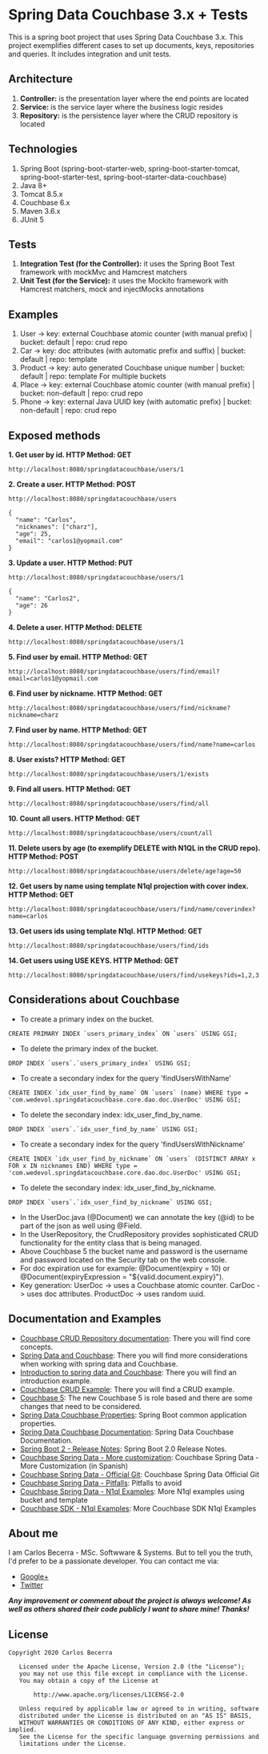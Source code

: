# Spring Data Couchbase 3.x + Tests

This is a spring boot project that uses Spring Data Couchbase 3.x. This project exemplifies different cases to set up documents, keys, repositories and queries. It includes integration and unit tests.

## Architecture
 
 1. **Controller:** is the presentation layer where the end points are located
 2. **Service:** is the service layer where the business logic resides
 3. **Repository:** is the persistence layer where the CRUD repository is located
 
## Technologies

1. Spring Boot (spring-boot-starter-web, spring-boot-starter-tomcat, spring-boot-starter-test, spring-boot-starter-data-couchbase)
2. Java 8+
3. Tomcat 8.5.x
4. Couchbase 6.x
5. Maven 3.6.x
6. JUnit 5

## Tests

 1. **Integration Test (for the Controller):** it uses the Spring Boot Test framework with mockMvc and Hamcrest matchers
 2. **Unit Test (for the Service):** it uses the Mockito framework with Hamcrest matchers, mock and injectMocks annotations 
 
## Examples

1. User -> key: external Couchbase atomic counter (with manual prefix) | bucket: default | repo: crud repo
2. Car -> key: doc attributes (with automatic prefix and suffix) | bucket: default | repo: template
3. Product -> key: auto generated Couchbase unique number | bucket: default | repo: template
For multiple buckets
4. Place -> key: external Couchbase atomic counter (with manual prefix) | bucket: non-default | repo: crud repo
5. Phone -> key: external Java UUID key (with automatic prefix) | bucket: non-default | repo: crud repo

## Exposed methods

**1. Get user by id. HTTP Method: GET**

```
http://localhost:8080/springdatacouchbase/users/1
```

**2. Create a user. HTTP Method: POST**

```
http://localhost:8080/springdatacouchbase/users
```
```
{
  "name": "Carlos",
  "nicknames": ["charz"],
  "age": 25,
  "email": "carlos1@yopmail.com"
}
```

**3. Update a user. HTTP Method: PUT**

```
http://localhost:8080/springdatacouchbase/users/1
```
```
{
  "name": "Carlos2",
  "age": 26
}
```

**4. Delete a user. HTTP Method: DELETE**

```
http://localhost:8080/springdatacouchbase/users/1
```

**5. Find user by email. HTTP Method: GET**

```
http://localhost:8080/springdatacouchbase/users/find/email?email=carlos1@yopmail.com
```

**6. Find user by nickname. HTTP Method: GET**

```
http://localhost:8080/springdatacouchbase/users/find/nickname?nickname=charz
```

**7. Find user by name. HTTP Method: GET**

```
http://localhost:8080/springdatacouchbase/users/find/name?name=carlos
```

**8. User exists? HTTP Method: GET**

```
http://localhost:8080/springdatacouchbase/users/1/exists
```

**9. Find all users. HTTP Method: GET**

```
http://localhost:8080/springdatacouchbase/users/find/all
```

**10. Count all users. HTTP Method: GET**

```
http://localhost:8080/springdatacouchbase/users/count/all
```

**11. Delete users by age (to exemplify DELETE with N1QL in the CRUD repo). HTTP Method: POST**

```
http://localhost:8080/springdatacouchbase/users/delete/age?age=50
```

**12. Get users by name using template N1ql projection with cover index. HTTP Method: GET**

```
http://localhost:8080/springdatacouchbase/users/find/name/coverindex?name=carlos
```

**13. Get users ids using template N1ql. HTTP Method: GET**

```
http://localhost:8080/springdatacouchbase/users/find/ids
```

**14. Get users using USE KEYS. HTTP Method: GET**

```
http://localhost:8080/springdatacouchbase/users/find/usekeys?ids=1,2,3
```


## Considerations about Couchbase
 
 * To create a primary index on the bucket.
 
 ```
 CREATE PRIMARY INDEX `users_primary_index` ON `users` USING GSI;
 ```
 * To delete the primary index of the bucket.
 
 ```
 DROP INDEX `users`.`users_primary_index` USING GSI;
 ```
  * To create a secondary index for the query 'findUsersWithName'
  
 ```
 CREATE INDEX `idx_user_find_by_name` ON `users` (name) WHERE type = 'com.wedevol.springdatacouchbase.core.dao.doc.UserDoc' USING GSI;
 ```
  * To delete the secondary index: idx_user_find_by_name.
  
 ```
 DROP INDEX `users`.`idx_user_find_by_name` USING GSI;
 ```
   * To create a secondary index for the query 'findUsersWithNickname'
   
 ```
 CREATE INDEX `idx_user_find_by_nickname` ON `users` (DISTINCT ARRAY x FOR x IN nicknames END) WHERE type = 'com.wedevol.springdatacouchbase.core.dao.doc.UserDoc' USING GSI;
 ```
   * To delete the secondary index: idx_user_find_by_nickname.
   
 ```
 DROP INDEX `users`.`idx_user_find_by_nickname` USING GSI;
 ```
 * In the UserDoc.java (@Document) we can annotate the key (@id) to be part of the json as well using @Field.
 * In the UserRepository, the CrudRepository provides sophisticated CRUD functionality for the entity class that is being managed.
 * Above Couchbase 5 the bucket name and password is the username and password located on the Security tab on the web console.
 * For doc expiration use for example: @Document(expiry = 10) or @Document(expiryExpression = "${valid.document.expiry}").
 * Key generation: UserDoc -> uses a Couchbase atomic counter. CarDoc -> uses doc attributes. ProductDoc -> uses random uuid.

## Documentation and Examples
 
* [Couchbase CRUD Repository documentation](http://docs.spring.io/spring-data/couchbase/docs/current/reference/html/#repositories.core-concepts): There you will find core concepts.
* [Spring Data and Couchbase](https://blog.couchbase.com/spring-data-couchbase-2-is-out-quick-getting-started-with-spring-initializr/): There you will find more considerations when working with spring data and Couchbase.
* [Introduction to spring data and Couchbase](http://www.baeldung.com/spring-data-couchbase): There you will find an introduction example.
* [Couchbase CRUD Example](https://blog.couchbase.com/vaadin-couchbase-crud-sample/): There you will find a CRUD example.
* [Couchbase 5](https://developer.couchbase.com/documentation/server/current/introduction/whats-new.html): The new Couchbase 5 is role based and there are some changes that need to be considered.
* [Spring Data Couchbase Properties](http://s-xu.blogspot.com.ar/2016/09/spring-boot-common-application.html): Spring Boot common application properties.
* [Spring Data Couchbase Documentation](https://docs.spring.io/spring-data/couchbase/docs/3.1.0.M3/reference/html/): Spring Data Couchbase Documentation.
* [Spring Boot 2 - Release Notes](https://github.com/spring-projects/spring-boot/wiki/Spring-Boot-2.0-Release-Notes): Spring Boot 2.0 Release Notes.
* [Couchbase Spring Data - More customization](https://www.adictosaltrabajo.com/2019/01/22/mas-spring-data-couchbase/): Couchbase Spring Data - More Customization (in Spanish)
* [Couchbase Spring Data - Official Git](https://github.com/spring-projects/spring-data-couchbase): Couchbase Spring Data Official Git
* [Couchbase Spring Data - Pitfalls](http://hecodes.com/2019/07/spring-data-couchbase-pitfalls-to-avoid/): Pitfalls to avoid
* [Couchbase Spring Data - N1ql Examples](https://www.codota.com/code/java/methods/com.couchbase.client.java.query.N1qlQuery/simple): More N1ql examples using bucket and template
* [Couchbase SDK - N1ql Examples](https://www.baeldung.com/n1ql-couchbase): More Couchbase SDK N1ql Examples

## About me
I am Carlos Becerra - MSc. Softwware & Systems.  But to tell you the truth, I'd prefer to be a passionate developer. You can contact me via:

* [Google+](https://plus.google.com/+CarlosBecerraRodr%C3%ADguez)
* [Twitter](https://twitter.com/CarlosBecerraRo)

_**Any improvement or comment about the project is always welcome! As well as others shared their code publicly I want to share mine! Thanks!**_

## License
```javas
Copyright 2020 Carlos Becerra

   Licensed under the Apache License, Version 2.0 (the "License");
   you may not use this file except in compliance with the License.
   You may obtain a copy of the License at

       http://www.apache.org/licenses/LICENSE-2.0

   Unless required by applicable law or agreed to in writing, software
   distributed under the License is distributed on an "AS IS" BASIS,
   WITHOUT WARRANTIES OR CONDITIONS OF ANY KIND, either express or implied.
   See the License for the specific language governing permissions and
   limitations under the License.
